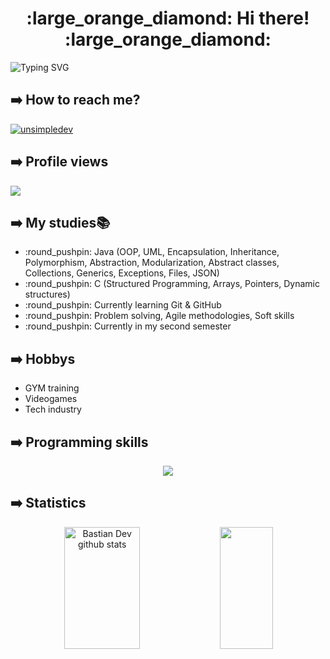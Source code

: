 <h1 align="center"> :large_orange_diamond: Hi there! :large_orange_diamond:</h1>
  
 ![Typing SVG](https://readme-typing-svg.herokuapp.com/?color=0B6623&size=34&center=true&vCenter=true&width=1000&lines=📗+Dev+in+progress+:📗;Aspiring+fullstack+developer+🔋🔋;)
 </h1> 
 
## :arrow_right: How to reach me?
<a href="[https://www.linkedin.com/in/leonardo-caimmi/](https://www.linkedin.com/in/federico-sol%C3%A1-392b67241/)" target="blank"><img align="center" src="https://img.shields.io/badge/LinkedIn-0077B5?style=for-the-badge&logo=linkedin&logoColor=white" alt="unsimpledev"/></a>
<!------------------------------------------------------------------------------------------------------>

## :arrow_right: Profile views
<p align="left"><img align="center" src="https://profile-counter.glitch.me/FedeSola09/count.svg" /></p> 
<!------------------------------------------------------------------------------------------------------>

## :arrow_right: My studies📚
<ul>
  <li>:round_pushpin: Java (OOP, UML, Encapsulation, Inheritance, Polymorphism, Abstraction, Modularization, Abstract classes, Collections, Generics, Exceptions, Files, JSON)</li>
  <li>:round_pushpin: C (Structured Programming, Arrays, Pointers, Dynamic structures)</li>
  <li>:round_pushpin: Currently learning Git & GitHub</li>
  <li>:round_pushpin: Problem solving, Agile methodologies, Soft skills</li>
  <li>:round_pushpin: Currently in my second semester</li>
</ul>
<!------------------------------------------------------------------------------------------------------>

## :arrow_right: Hobbys
<ul>
  <li>GYM training</li>
  <li>Videogames</li>
  <li>Tech industry</li>
</ul>
<!------------------------------------------------------------------------------------------------------>
 
## :arrow_right: Programming skills

<p align="center">
  <a href="https://skillicons.dev">
    <img src="https://skillicons.dev/icons?i=c,java,mysql" />
  </a>
</p>
<!------------------------------------------------------------------------------------------------------>

## :arrow_right: Statistics
<div align="center">  
  <img width="49%" height="195px" src="https://github-readme-stats.vercel.app/api?username=FedeSola09&show_icons=true&count_private=true&hide_border=true&title_color=02D9F7FF&icon_color=02D9F7FF&text_color=c9d1d9&bg_color=0d1117" alt="Bastian Dev github stats" /> 
  
  <img width="41%" height="195px" src="https://github-readme-stats.vercel.app/api/top-langs/?username=FedeSola09&layout=compact&hide_border=true&title_color=02D9F7FF&text_color=02D9F7FF&bg_color=0d1117" />
</div> 
<!------------------------------------------------------------------------------------------------------>

